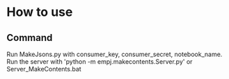 How to use
===========
Command
--------
Run MakeJsons.py with consumer_key, consumer_secret, notebook_name.
Run the server with 'python -m empj.makecontents.Server.py' or Server_MakeContents.bat

